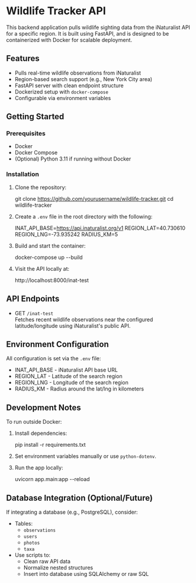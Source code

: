 # Wildlife Tracker API

This backend application pulls wildlife sighting data from the iNaturalist API for a specific region. It is built using FastAPI, and is designed to be containerized with Docker for scalable deployment.

## Features

- Pulls real-time wildlife observations from iNaturalist
- Region-based search support (e.g., New York City area)
- FastAPI server with clean endpoint structure
- Dockerized setup with `docker-compose`
- Configurable via environment variables

## Getting Started

### Prerequisites

- Docker
- Docker Compose
- (Optional) Python 3.11 if running without Docker

### Installation

1. Clone the repository:

   git clone https://github.com/yourusername/wildlife-tracker.git
   cd wildlife-tracker

2. Create a `.env` file in the root directory with the following:

   INAT_API_BASE=https://api.inaturalist.org/v1
   REGION_LAT=40.730610
   REGION_LNG=-73.935242
   RADIUS_KM=5

3. Build and start the container:

   docker-compose up --build

4. Visit the API locally at:

   http://localhost:8000/inat-test


## API Endpoints

- GET `/inat-test`  
  Fetches recent wildlife observations near the configured latitude/longitude using iNaturalist's public API.

## Environment Configuration

All configuration is set via the `.env` file:

- INAT_API_BASE - iNaturalist API base URL
- REGION_LAT - Latitude of the search region
- REGION_LNG - Longitude of the search region
- RADIUS_KM - Radius around the lat/lng in kilometers

## Development Notes

To run outside Docker:

1. Install dependencies:

   pip install -r requirements.txt

2. Set environment variables manually or use `python-dotenv`.

3. Run the app locally:

   uvicorn app.main:app --reload

## Database Integration (Optional/Future)

If integrating a database (e.g., PostgreSQL), consider:

- Tables:
  - `observations`
  - `users`
  - `photos`
  - `taxa`
- Use scripts to:
  - Clean raw API data
  - Normalize nested structures
  - Insert into database using SQLAlchemy or raw SQL

